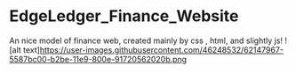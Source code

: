 # EdgeLedger_Finance_Website
An nice model of finance web, created mainly by css , html, and slightly js!
![alt text]https://user-images.githubusercontent.com/46248532/62147967-5587bc00-b2be-11e9-800e-91720562020b.png

